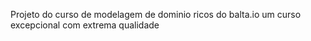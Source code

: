 Projeto do curso de modelagem de dominio ricos do balta.io um curso excepcional com extrema qualidade
